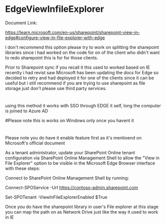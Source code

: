 # EdgeViewInfileExplorer

Document Link:

https://learn.microsoft.com/en-us/sharepoint/sharepoint-view-in-edge#configure-view-in-file-explorer-with-edge


I don't recommend this option please try to work on splitting the sharepoint libraries  since i had worked on the code for on of the client who didn't want to redo sharepoint this is for for those clients.

Prior to Sharepoint sync if you recall it this used to worked based on IE recenlty i had revist saw Microsoft has been updating the docs for Edge so decided to retry and had deployed it for one of the clients since it can be useful but i still recommend if you are trying to use sharepoint as file storage just don't please use third party services.
#

using this method it works with SSO through EDGE it self, long the computer is joined to Azure AD 

#Please note this is works on Windows only once you havent it 

#
Please note you do have it enable feature first as it's mentioend on Microsoft's official document 

As a tenant administrator, update your SharePoint Online tenant configuration via SharePoint Online Management Shell to allow the "View in File Explorer" option to be visible in the Microsoft Edge Browser interface with these steps:

Connect to SharePoint Online Management Shell by running:


Connect-SPOService -Url https://contoso-admin.sharepoint.com

Set-SPOTenant -ViewInFileExplorerEnabled $True


Once you do have the sharepoint library in user's File explorer at this stage you can map the path on as Network Drive just like the way it used to work in IE
